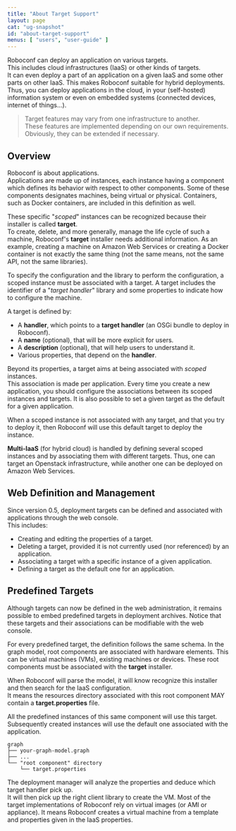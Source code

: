 ```yaml
---
title: "About Target Support"
layout: page
cat: "ug-snapshot"
id: "about-target-support"
menus: [ "users", "user-guide" ]
---
```


Roboconf can deploy an application on various targets.  
This includes cloud infrastructures (IaaS) or other kinds of targets.  
It can even deploy a part of an application on a given IaaS and some other parts on other IaaS.
This makes Roboconf suitable for hybrid deployments. Thus, you can deploy applications in the cloud,
in your (self-hosted) information system or even on embedded systems (connected devices, internet of things...).

> Target features may vary from one infrastructure to another.  
> These features are implemented depending on our own requirements. Obviously, they can be extended if necessary.


## Overview

Roboconf is about applications.  
Applications are made up of instances, each instance having a component which defines its
behavior with respect to other components. Some of these components designates machines, being
virtual or physical. Containers, such as Docker containers, are included in this definition as well.

These specific "*scoped*" instances can be recognized because their installer is called **target**.  
To create, delete, and more generally, manage the life cycle of such a machine, Roboconf's **target** installer
needs additional information. As an example, creating a machine on Amazon Web Services or creating a Docker container
is not exactly the same thing (not the same means, not the same API, not the same libraries).

To specify the configuration and the library to perform the configuration, a scoped instance must be associated with a target.
A target includes the identifier of a "*target handler*" library and some properties to indicate how to configure the machine.

A target is defined by:

* A **handler**, which points to a **target handler** (an OSGi bundle to deploy in Roboconf).
* A **name** (optional), that will be more explicit for users.
* A **description** (optional), that will help users to understand it.
* Various properties, that depend on the **handler**.

Beyond its properties, a target aims at being associated with *scoped* instances.  
This association is made per application. Every time you create a new application, you should configure the associations
between its scoped instances and targets. It is also possible to set a given target as the default for a given application.

When a scoped instance is not associated with any target, and that you try to deploy it, then Roboconf will use this default
target to deploy the instance. 

**Multi-IaaS** (for hybrid cloud) is handled by defining several scoped instances and by associating them
with different targets. Thus, one can target an Openstack infrastructure, while another one can be deployed on Amazon Web Services. 


## Web Definition and Management

Since version 0.5, deployment targets can be defined and associated with applications through the web console.  
This includes:

* Creating and editing the properties of a target.
* Deleting a target, provided it is not currently used (nor referenced) by an application.
* Associating a target with a specific instance of a given application.
* Defining a target as the default one for an application.


## Predefined Targets

Although targets can now be defined in the web administration, it remains possible to embed
predefined targets in deployment archives. Notice that these targets and their associations can
be modifiable with the web console.

For every predefined target, the definition follows the same schema.
In the graph model, root components are associated with hardware elements. This can be virtual machines (VMs),
existing machines or devices. These root components must be associated with the **target** installer.  

When Roboconf will parse the model, it will know recognize this installer and then search for the IaaS configuration.  
It means the resources directory associated with this root component MAY contain a **target.properties** file.

All the predefined instances of this same component will use this target.  
Subsequently created instances will use the default one associated with the application. 

	graph
	├── your-graph-model.graph
	├── ...
	└── "root component" directory
	    └── target.properties

The deployment manager will analyze the properties and deduce which target handler pick up.  
It will then pick up the right client library to create the VM. Most of the target implementations
of Roboconf rely on virtual images (or AMI or appliance). It means Roboconf creates a virtual machine
from a template and properties given in the IaaS properties.
